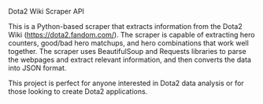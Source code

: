 Dota2 Wiki Scraper API

This is a Python-based scraper that extracts information from the Dota2 Wiki (https://dota2.fandom.com/). The scraper is capable of extracting hero counters, good/bad hero matchups, and hero combinations that work well together.
The scraper uses BeautifulSoup and Requests libraries to parse the webpages and extract relevant information, and then converts the data into JSON format.

This project is perfect for anyone interested in Dota2 data analysis or for those looking to create Dota2 applications.
